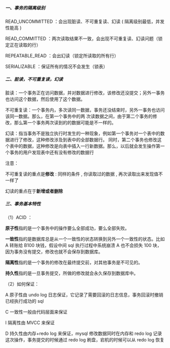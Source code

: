 ##### 一、事务的隔离级别

READ_UNCOMMITTED ：会出现脏读、不可重复读、幻读 ( 隔离级别最低，并发性能高 )

READ_COMMITTED ：两次读取结果不一致，会出现不可重复读、幻读问题（锁定正在读取的行）

REPEATABLE_READ ：会出幻读（锁定所读取的所有行）

SERIALIZABLE ：保证所有的情况不会发生（锁表）



##### 二、脏读，不可重复读，幻读

脏读：一个事务正在访问数据，并对数据进行修改，该修改还没提交；另外一事务也访问这个数据，然后使用了这个数据。

不可重复读：一个事务内，多次读同一数据，事务还没结束时，另外一事务也访问该同一数据。那么，在第一个事务中的两 次读数据之间，由于第二个事务的修改，那么第一个事务两次读到的的数据可能是不一样的。

幻读：指当事务不是独立执行时发生的一种现象，例如第一个事务对一个表中的数据进行了修改，这种修改涉及到表中的全部数据行。 同时，第二个事务也修改这个表中的数据，这种修改是向表中插入一行新数据。那么，以后就会发生操作第一个事务的用户发现表中还有没有修改的数据行



注意：

不可重复读的重点是**修改** : 同样的条件 ,  你读取过的数据 ,  再次读取出来发现值不一样了 

幻读的重点在于**新增或者删除** 



##### 三、事务基本特性

（1）ACID ：

**原子性**指的是一个事务中的操作要么全部成功，要么全部失败。

**一致性**指的是数据库总是从一个一致性的状态转换到另外一个一致性的状态。比如 A 转账给 B100 块钱，假设中间 sql 执行过程中系统崩溃 A 也不会损失 100 块，因为事务没有提交，修改也就不会保存到数据库。

**隔离性**指的是一个事务的修改在最终提交前，对其他事务是不可见的。

**持久性**指的是一旦事务提交，所做的修改就会永久保存到数据库中。

（2）如何保证：

A 原子性由 undo log 日志保证，它记录了需要回滚的日志信息，事务回滚时撤销已经执行成功的 sql

C 一致性一般由代码层面来保证

I 隔离性由 MVCC 来保证

D 持久性由内存+redo log 来保证，mysql 修改数据同时在内存和 redo log 记录这次操作，事务提交的时候通过 redo log 刷盘，宕机的时候可以从 redo log 恢复